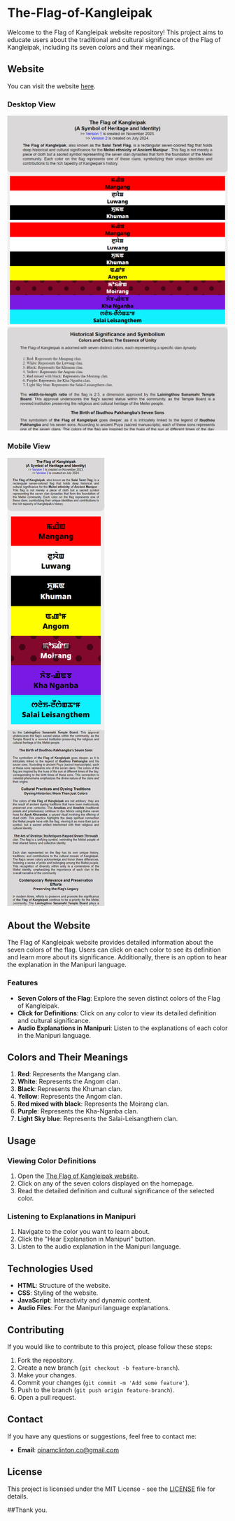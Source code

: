 # The-Flag-of-Kangleipak

Welcome to the Flag of Kangleipak website repository! This project aims to educate users about the traditional and cultural significance of the Flag of Kangleipak, including its seven colors and their meanings.

## Website

You can visit the website [here](https://oinamclintonsingh.github.io/The-Flag-of-Kangleipak/).

### Desktop View

![Image text](https://github.com/oinamclintonsingh/The-Flag-of-Kangleipak/blob/6f447b644a8939efd129af2576ef7517c8a144d0/assets/images/Kangleipak%20Flag%20-%20Salai%20Taret%20Flag%20-W_01.png)
![Image text](https://github.com/oinamclintonsingh/The-Flag-of-Kangleipak/blob/6f447b644a8939efd129af2576ef7517c8a144d0/assets/images/Kangleipak%20Flag%20-%20Salai%20Taret%20Flag%20-W_02.png)
![Image text](https://github.com/oinamclintonsingh/The-Flag-of-Kangleipak/blob/6f447b644a8939efd129af2576ef7517c8a144d0/assets/images/Kangleipak%20Flag%20-%20Salai%20Taret%20Flag%20-W_03.png)

### Mobile View

![Image text](https://github.com/oinamclintonsingh/The-Flag-of-Kangleipak/blob/6f447b644a8939efd129af2576ef7517c8a144d0/assets/images/Kangleipak-Flag---Salai-Taret-Flag---Mobile_01.png)

## About the Website

The Flag of Kangleipak website provides detailed information about the seven colors of the flag. Users can click on each color to see its definition and learn more about its significance. Additionally, there is an option to hear the explanation in the Manipuri language.

### Features

- **Seven Colors of the Flag**: Explore the seven distinct colors of the Flag of Kangleipak.
- **Click for Definitions**: Click on any color to view its detailed definition and cultural significance.
- **Audio Explanations in Manipuri**: Listen to the explanations of each color in the Manipuri language.

## Colors and Their Meanings

1. **Red**: Represents the Mangang clan.
2. **White**: Represents the Angom clan.
3. **Black**: Represents the Khuman clan.
4. **Yellow**: Represents the Angom clan.
5. **Red mixed with black**: Represents the Moirang clan.
6. **Purple**: Represents the Kha-Nganba clan.
7. **Light Sky blue**: Represents the Salai-Leisangthem clan.

## Usage

### Viewing Color Definitions

1. Open the [The Flag of Kangleipak website](https://oinamclintonsingh.github.io/The-Flag-of-Kangleipak/).
2. Click on any of the seven colors displayed on the homepage.
3. Read the detailed definition and cultural significance of the selected color.

### Listening to Explanations in Manipuri

1. Navigate to the color you want to learn about.
2. Click the "Hear Explanation in Manipuri" button.
3. Listen to the audio explanation in the Manipuri language.

## Technologies Used

- **HTML**: Structure of the website.
- **CSS**: Styling of the website.
- **JavaScript**: Interactivity and dynamic content.
- **Audio Files**: For the Manipuri language explanations.

## Contributing

If you would like to contribute to this project, please follow these steps:

1. Fork the repository.
2. Create a new branch (`git checkout -b feature-branch`).
3. Make your changes.
4. Commit your changes (`git commit -m 'Add some feature'`).
5. Push to the branch (`git push origin feature-branch`).
6. Open a pull request.

## Contact

If you have any questions or suggestions, feel free to contact me:

- **Email**: oinamclinton.co@gmail.com

## License

This project is licensed under the MIT License - see the [LICENSE](LICENSE) file for details.

##Thank you.
